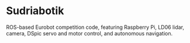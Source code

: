 # Sudriabotik
ROS-based Eurobot competition code, featuring Raspberry Pi, LD06 lidar, camera, DSpic servo and motor control, and autonomous navigation.
